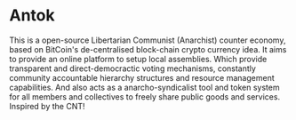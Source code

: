 # Antok
This is a open-source Libertarian Communist (Anarchist) counter economy, based on BitCoin's de-centralised block-chain crypto currency idea. It aims to provide an online platform to setup local assemblies. Which provide transparent and direct-democractic voting mechanisms, constantly community accountable hierarchy structures and resource management capabilities. And also acts as a anarcho-syndicalist tool and token system for all members and collectives to freely share public goods and services. Inspired by the CNT!
